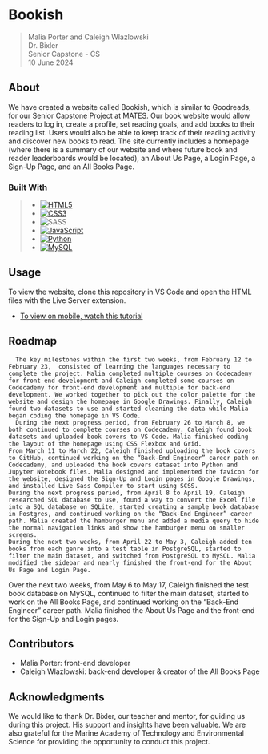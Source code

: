 # Bookish
> Malia Porter and Caleigh Wlazlowski\
> Dr. Bixler\
> Senior Capstone - CS\
> 10 June 2024
      
## About
We have created a website called Bookish, which is similar to Goodreads, for our Senior Capstone Project at MATES. Our book website would allow readers to log in, create a profile, set reading goals, and add books to their reading list. Users would also be able to keep track of their reading activity and discover new books to read. The site currently includes a homepage (where there is a summary of our website and where future book and reader leaderboards would be located), an About Us Page, a Login Page, a Sign-Up Page, and an All Books Page.

### Built With
> - [![HTML5](https://img.shields.io/badge/html5-e54d26?style=for-the-badge&logo=html5&logoColor=white)](https://www.w3.org/html/)
> - [![CSS3](https://img.shields.io/badge/css3-2a65f1?style=for-the-badge&logo=css3&logoColor=white)](https://www.w3.org/Style/CSS/)
> - ![SASS](https://img.shields.io/badge/SASS-hotpink.svg?style=for-the-badge&logo=SASS&logoColor=white)
> - [![JavaScript](https://img.shields.io/badge/JavaScript-323330?style=for-the-badge&logo=javascript&logoColor=F7DF1E)](https://www.javascript.com/)
> - [![Python](https://img.shields.io/badge/python-4381B2?style=for-the-badge&logo=python&logoColor=white)](https://www.python.org/)
> - [![MySQL](https://img.shields.io/badge/mysql-00618b?style=for-the-badge&logo=mysql&logoColor=white)](https://www.mysql.com/)
## Usage
To view the website, clone this repository in VS Code and open the HTML files with the Live Server extension.
 - [To view on mobile, watch this tutorial](https://youtu.be/KI29qb0xcsM?si=aacFwi27LA1Mr5DR)

## Roadmap
      The key milestones within the first two weeks, from February 12 to February 23,  consisted of learning the languages necessary to complete the project. Malia completed multiple courses on Codecademy for front-end development and Caleigh completed some courses on Codecademy for front-end development and multiple for back-end development. We worked together to pick out the color palette for the website and design the homepage in Google Drawings. Finally, Caleigh found two datasets to use and started cleaning the data while Malia began coding the homepage in VS Code.
      During the next progress period, from February 26 to March 8, we both continued to complete courses on Codecademy. Caleigh found book datasets and uploaded book covers to VS Code. Malia finished coding the layout of the homepage using CSS Flexbox and Grid.
	From March 11 to March 22, Caleigh finished uploading the book covers to GitHub, continued working on the “Back-End Engineer” career path on Codecademy, and uploaded the book covers dataset into Python and Jupyter Notebook files. Malia designed and implemented the favicon for the website, designed the Sign-Up and Login pages in Google Drawings, and installed Live Sass Compiler to start using SCSS.
	During the next progress period, from April 8 to April 19, Caleigh researched SQL database to use, found a way to convert the Excel file into a SQL database on SQLite, started creating a sample book database in Postgres, and continued working on the “Back-End Engineer” career path. Malia created the hamburger menu and added a media query to hide the normal navigation links and show the hamburger menu on smaller screens.
	During the next two weeks, from April 22 to May 3, Caleigh added ten books from each genre into a test table in PostgreSQL, started to filter the main dataset, and switched from PostgreSQL to MySQL. Malia modified the sidebar and nearly finished the front-end for the About Us Page and Login Page. 
Over the next two weeks, from May 6 to May 17, Caleigh finished the test book database on MySQL, continued to filter the main dataset, started to work on the All Books Page, and continued working on the “Back-End Engineer” career path. Malia finished the About Us Page and the front-end for the Sign-Up and Login pages.

## Contributors
 - Malia Porter: front-end developer
 - Caleigh Wlazlowski: back-end developer & creator of the All Books Page

## Acknowledgments
We would like to thank Dr. Bixler, our teacher and mentor, for guiding us during this project. His support and insights have been valuable. We are also grateful for the Marine Academy of Technology and Environmental Science for providing the opportunity to conduct this project.

